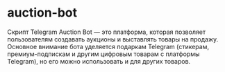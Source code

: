 # auction-bot
Скрипт Telegram Auction Bot — это платформа, которая позволяет пользователям создавать аукционы и выставлять товары на продажу. Основное внимание бота уделяется подаркам Telegram (стикерам, премиум-подпискам и другим цифровым товарам с платформы Telegram), но его можно использовать и для других товаров.
